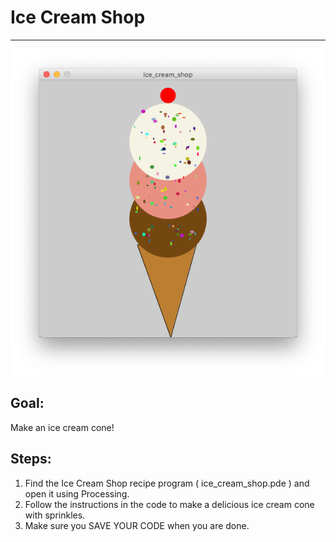 

# Ice Cream Shop

<hr/>
<img src="./images/iceCreamShop.png"/>

## Goal:

Make an ice cream cone!

## Steps:

1. Find the Ice Cream Shop recipe program ( ice_cream_shop.pde ) and open it using Processing.
2. Follow the instructions in the code to make a delicious ice cream cone with sprinkles.
3. Make sure you SAVE YOUR CODE when you are done.



